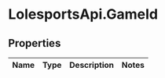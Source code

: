 # LolesportsApi.GameId

## Properties
Name | Type | Description | Notes
------------ | ------------- | ------------- | -------------
